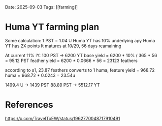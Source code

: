 Date: 2025-09-03
Tags: [[farming]]

# Huma YT farming plan

Some calculation:
1 PST = 1.04 U
Huma YT has 10% underlying apy
Huma YT has 2X points
It matures at 10/29, 56 days reamaining


At current 11% IY:
100 PST -> 6200 YT
base yield = 6200 * 10% / 365 * 56 = 95.12 PST
feather yield = 6200 * 0.0666 * 56 = 23123 feathers

according to s1, 23.87 feathers converts to 1 huma,
feature yield = 968.72 huma = 968.72 * 0.0243 = 23.54u



1499.4 U -> 1439 PST
88.89 PST -> 5512.17 YT


# References
https://x.com/TravelToEW/status/1962770048717910491